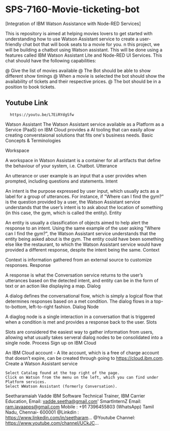 # SPS-7160-Movie-ticketing-bot
[Integration of IBM Watson Assistance with Node-RED Services]

   This is repository is aimed at helping movies lovers to get started with understanding how to use Watson Assistant service to create a user-friendly chat bot that will book seats to a movie for you. n this project, we will be building a chatbot using Watson assistant. This will be done using a features called IBM Watson Assistant Lite and Node-RED UI Services. This chat should have the following capabilities:
   
   @ Give the list of movies available
   @ The Bot should be able to show different show timings
   @ When a movie is selected the bot should show the availability of tickets and their respective prices.
   @ The bot should be in a position to book tickets.

Youtube Link
---------------------------------

      https://youtu.be/L7EiRYdgSfw

  
  
 Watson Assistant
The Watson Assistant service available as a Platform as a Service (PaaS) on IBM Cloud provides a AI tooling that can easily allow creating converstaional solutions that fits one's business needs.
Basic Concepts & Terminologies

Workspace

A workspace in Watson Assistant is a container for all artifacts that define the behaviour of your system, i.e. Chatbot.
Utterance

An utterance or user example is an input that a user provides when prompted, including questions and statements.
Intent

An intent is the purpose expressed by user input, which usually acts as a label for a group of utterances. For instance, if "Where can I find the gym?" is the question provided by a user, the Watson Assistant service understands that the user’s intent is to ask about the location of something (in this case, the gym, which is called the entity).
Entity

An entity is usually a classification of objects aimed to help alert the response to an intent. Using the same example of the user asking "Where can I find the gym?", the Watson Assistant service understands that the entity being asked about is the gym. The entity could have been something else like the restaurant, to which the Watson Assistant service would have provided a different response, despite the intent being the same.
Context

Context is information gathered from an external source to customize responses.
Response

A response is what the Conversation service returns to the user’s utterances based on the detected intent, and entity can be in the form of text or an action like displaying a map.
Dialog

A dialog defines the conversational flow, which is simply a logical flow that determines responses based on a met condition. The dialog flows in a top-to-bottom, left-to-right fashion.
Dialog Node

A diaglog node is a single interaction in a conversation that is triggered when a condition is met and provides a response back to the user.
Slots

Slots are considered the easiest way to gather information from users, allowing what usually takes serveral dialog nodes to be consolidated into a single node.
Process
Sign up on IBM Cloud

An IBM Cloud account - A lite account, which is a free of charge account that doesn’t expire, can be created through going to https://cloud.ibm.com.
Create a Watson Assistant service

    Select Catalog found at the top right of the page.
    Click on Watson from the menu on the left, which you can find under Platform services.
    Select WWatson Assistant (formerly Conversation).

Seetharamaiah Vadde
IBM Software Technical Trainer,
IBM Carrier Education,
Email: vadde.seetha@gmail.com'
SmartInternZ Email: ram.javaapps@gmail.com
Mobile : +91 7396455803 (WhatsApp)
Tamil Nadu, Chennai- 600001
@Linkdin : https://www.linkedin.com/in/seetharam...
@Youtube Channel: https://www.youtube.com/channel/UCkJC...
